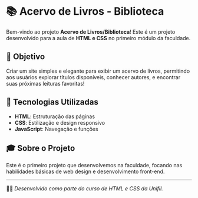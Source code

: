# 📚 Acervo de Livros - Biblioteca

Bem-vindo ao projeto **Acervo de Livros/Biblioteca**! Este é um projeto desenvolvido para a aula de **HTML e CSS** no primeiro módulo da faculdade.

## 🎯 Objetivo

Criar um site simples e elegante para exibir um acervo de livros, permitindo aos usuários explorar títulos disponíveis, conhecer autores, e encontrar suas próximas leituras favoritas!

## 🚀 Tecnologias Utilizadas

- **HTML**: Estruturação das páginas
- **CSS**: Estilização e design responsivo
- **JavaScript**: Navegação e funções

## 🎓 Sobre o Projeto

Este é o primeiro projeto que desenvolvemos na faculdade, focando nas habilidades básicas de web design e desenvolvimento front-end.




---

🧑‍🏫 _Desenvolvido como parte do curso de HTML e CSS da Unifil._ 

